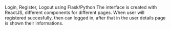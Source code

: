 Login, Register, Logout using Flask/Python
The interface is created with ReactJS, different components for different pages.
When user will registered succesfully, then can logged in, after that in the user details page is shown their informations.
